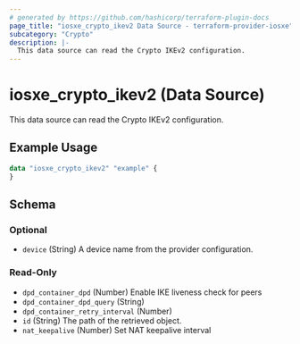 ```yaml
---
# generated by https://github.com/hashicorp/terraform-plugin-docs
page_title: "iosxe_crypto_ikev2 Data Source - terraform-provider-iosxe"
subcategory: "Crypto"
description: |-
  This data source can read the Crypto IKEv2 configuration.
---
```


# iosxe_crypto_ikev2 (Data Source)

This data source can read the Crypto IKEv2 configuration.

## Example Usage

```terraform
data "iosxe_crypto_ikev2" "example" {
}
```

<!-- schema generated by tfplugindocs -->
## Schema

### Optional

- `device` (String) A device name from the provider configuration.

### Read-Only

- `dpd_container_dpd` (Number) Enable IKE liveness check for peers
- `dpd_container_dpd_query` (String)
- `dpd_container_retry_interval` (Number)
- `id` (String) The path of the retrieved object.
- `nat_keepalive` (Number) Set NAT keepalive interval
